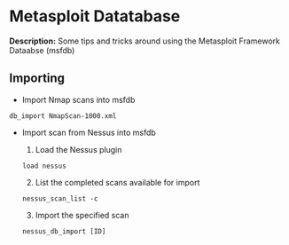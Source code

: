 # Metasploit Datatabase

**Description:** Some tips and tricks around using the Metasploit Framework Dataabse (msfdb) 

## Importing 

* Import Nmap scans into msfdb 

```db_import NmapScan-1000.xml```

* Import scan from Nessus into msfdb

  1. Load the Nessus plugin 

    ```load nessus```

  2. List the completed scans available for import

   ```nessus_scan_list -c```

  3. Import the specified scan

   ```nessus_db_import [ID]```
